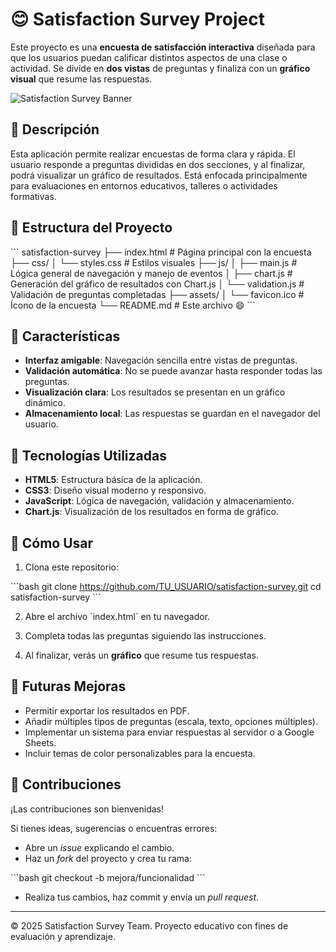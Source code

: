 
# 😊 Satisfaction Survey Project

Este proyecto es una **encuesta de satisfacción interactiva** diseñada para que los usuarios puedan calificar distintos aspectos de una clase o actividad. Se divide en **dos vistas** de preguntas y finaliza con un **gráfico visual** que resume las respuestas.

![Satisfaction Survey Banner](banner.png)

## 📄 Descripción

Esta aplicación permite realizar encuestas de forma clara y rápida. El usuario responde a preguntas divididas en dos secciones, y al finalizar, podrá visualizar un gráfico de resultados. Está enfocada principalmente para evaluaciones en entornos educativos, talleres o actividades formativas.

## 🧩 Estructura del Proyecto

\`\`\`
satisfaction-survey
├── index.html           # Página principal con la encuesta
├── css/
│   └── styles.css       # Estilos visuales
├── js/
│   ├── main.js          # Lógica general de navegación y manejo de eventos
│   ├── chart.js         # Generación del gráfico de resultados con Chart.js
│   └── validation.js    # Validación de preguntas completadas
├── assets/
│   └── favicon.ico      # Ícono de la encuesta
└── README.md            # Este archivo 😄
\`\`\`

## 🚀 Características

- **Interfaz amigable**: Navegación sencilla entre vistas de preguntas.
- **Validación automática**: No se puede avanzar hasta responder todas las preguntas.
- **Visualización clara**: Los resultados se presentan en un gráfico dinámico.
- **Almacenamiento local**: Las respuestas se guardan en el navegador del usuario.

## 🔧 Tecnologías Utilizadas

- **HTML5**: Estructura básica de la aplicación.
- **CSS3**: Diseño visual moderno y responsivo.
- **JavaScript**: Lógica de navegación, validación y almacenamiento.
- **Chart.js**: Visualización de los resultados en forma de gráfico.

## 🌟 Cómo Usar

1. Clona este repositorio:

\`\`\`bash
git clone https://github.com/TU_USUARIO/satisfaction-survey.git
cd satisfaction-survey
\`\`\`

2. Abre el archivo \`index.html\` en tu navegador.

3. Completa todas las preguntas siguiendo las instrucciones.

4. Al finalizar, verás un **gráfico** que resume tus respuestas.

## 🎯 Futuras Mejoras

- Permitir exportar los resultados en PDF.
- Añadir múltiples tipos de preguntas (escala, texto, opciones múltiples).
- Implementar un sistema para enviar respuestas al servidor o a Google Sheets.
- Incluir temas de color personalizables para la encuesta.

## 🤝 Contribuciones

¡Las contribuciones son bienvenidas!

Si tienes ideas, sugerencias o encuentras errores:

- Abre un *issue* explicando el cambio.
- Haz un *fork* del proyecto y crea tu rama:

\`\`\`bash
git checkout -b mejora/funcionalidad
\`\`\`

- Realiza tus cambios, haz commit y envía un *pull request*.

---

© 2025 Satisfaction Survey Team. Proyecto educativo con fines de evaluación y aprendizaje.
